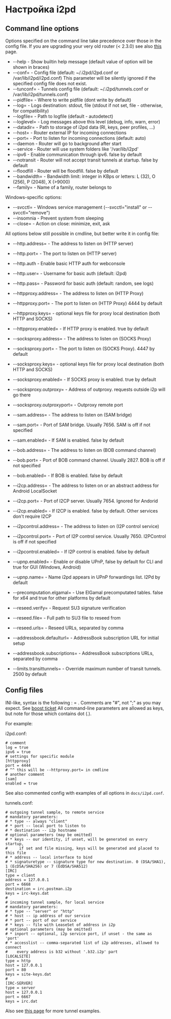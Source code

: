 Настройка i2pd
==============

Command line options
--------------------

Options specified on the command line take precedence over those in the config file.
If you are upgrading your very old router (< 2.3.0) see also [this](config_opts_after_2.3.0.md) page.

* --help                - Show builtin help message (default value of option will be shown in braces)
* --conf=               - Config file (default: ~/.i2pd/i2pd.conf or /var/lib/i2pd/i2pd.conf)
                          This parameter will be silently ignored if the specified config file does not exist.
* --tunconf=            - Tunnels config file (default: ~/.i2pd/tunnels.conf or /var/lib/i2pd/tunnels.conf)
* --pidfile=            - Where to write pidfile (dont write by default)
* --log=                - Logs destination: stdout, file (stdout if not set, file - otherwise, for compatibility)
* --logfile=            - Path to logfile (default - autodetect)
* --loglevel=           - Log messages above this level (debug, info, warn, error)
* --datadir=            - Path to storage of i2pd data (RI, keys, peer profiles, ...)
* --host=               - Router external IP for incoming connections
* --port=               - Port to listen for incoming connections (default: auto)
* --daemon              - Router will go to background after start
* --service             - Router will use system folders like '/var/lib/i2pd'
* --ipv6                - Enable communication through ipv6. false by default
* --notransit           - Router will not accept transit tunnels at startup. false by default
* --floodfill           - Router will be floodfill. false by default
* --bandwidth=          - Bandwidth limit: integer in KBps or letters: L (32), O (256), P (2048), X (>9000)
* --family=             - Name of a family, router belongs to

Windows-specific options:

* --svcctl=             - Windows service management (--svcctl="install" or --svcctl="remove")
* --insomnia            - Prevent system from sleeping
* --close=              - Action on close: minimize, exit, ask

All options below still possible in cmdline, but better write it in config file:

* --http.address=       - The address to listen on (HTTP server)
* --http.port=          - The port to listen on (HTTP server)
* --http.auth           - Enable basic HTTP auth for webconsole
* --http.user=          - Username for basic auth (default: i2pd)
* --http.pass=          - Password for basic auth (default: random, see logs)

* --httpproxy.address=  - The address to listen on (HTTP Proxy)
* --httpproxy.port=     - The port to listen on (HTTP Proxy) 4444 by default
* --httpproxy.keys=     - optional keys file for proxy local destination (both HTTP and SOCKS)
* --httpproxy.enabled=  - If HTTP proxy is enabled. true by default 

* --socksproxy.address= - The address to listen on (SOCKS Proxy)
* --socksproxy.port=    - The port to listen on (SOCKS Proxy). 4447 by default
* --socksproxy.keys=    - optional keys file for proxy local destination (both HTTP and SOCKS)
* --socksproxy.enabled=  - If SOCKS proxy is enabled. true by default 
* --socksproxy.outproxy= - Address of outproxy. requests outside i2p will go there
* --socksproxy.outproxyport=  - Outproxy remote port

* --sam.address=        - The address to listen on (SAM bridge)
* --sam.port=           - Port of SAM bridge. Usually 7656. SAM is off if not specified
* --sam.enabled=        - If SAM is enabled. false by default 

* --bob.address=        - The address to listen on (BOB command channel)
* --bob.port=           - Port of BOB command channel. Usually 2827. BOB is off if not specified
* --bob.enabled=        - If BOB is enabled. false by default 

* --i2cp.address=        - The address to listen on or an abstract address for Android LocalSocket
* --i2cp.port=           - Port of I2CP server. Usually 7654. Ignored for Andorid
* --i2cp.enabled=        - If I2CP is enabled. false by default. Other services don't require I2CP 

* --i2pcontrol.address= - The address to listen on (I2P control service)
* --i2pcontrol.port=    - Port of I2P control service. Usually 7650. I2PControl is off if not specified
* --i2pcontrol.enabled= - If I2P control is enabled. false by default   

* --upnp.enabled=       - Enable or disable UPnP, false by default for CLI and true for GUI (Windows, Android)  
* --upnp.name=          - Name i2pd appears in UPnP forwardings list. I2Pd by default  

* --precomputation.elgamal=  - Use ElGamal precomputated tables. false for x64 and true for other platforms by default  
* --reseed.verify=      - Request SU3 signature verification  
* --reseed.file=        - Full path to SU3 file to reseed from  
* --reseed.urls=        - Reseed URLs, separated by comma
* --addressbook.defaulturl=     - AddressBook subscription URL for initial setup
* --addressbook.subscriptions=  - AddressBook subscriptions URLs, separated by comma

* --limits.transittunnels=  - Override maximum number of transit tunnels. 2500 by default   

Config files
------------

INI-like, syntax is the following : <key> = <value>.
Comments are "#", not ";" as you may expect. See [boost ticket](https://svn.boost.org/trac/boost/ticket/808)
All command-line parameters are allowed as keys, but note for those which contains dot (.).

For example:

i2pd.conf:

    # comment
    log = true
    ipv6 = true
    # settings for specific module
    [httpproxy]
    port = 4444
    # ^^ this will be --httproxy.port= in cmdline
    # another comment
    [sam]
    enabled = true

See also commented config with examples of all options in ``docs/i2pd.conf``.

tunnels.conf:

    # outgoing tunnel sample, to remote service
    # mandatory parameters:
    # * type -- always "client"
    # * port -- local port to listen to
    # * destination -- i2p hostname
    # optional parameters (may be omitted)
    # * keys -- our identity, if unset, will be generated on every startup,
    #     if set and file missing, keys will be generated and placed to this file
    # * address -- local interface to bind
    # * signaturetype -- signature type for new destination. 0 (DSA/SHA1), 1 (EcDSA/SHA256) or 7 (EdDSA/SHA512)
    [IRC]
    type = client
    address = 127.0.0.1
    port = 6668
    destination = irc.postman.i2p
    keys = irc-keys.dat
    #
    # incoming tunnel sample, for local service
    # mandatory parameters:
    # * type -- "server" or "http"
    # * host -- ip address of our service
    # * port -- port of our service
    # * keys -- file with LeaseSet of address in i2p
    # optional parameters (may be omitted)
    # * inport -- optional, i2p service port, if unset - the same as 'port'
    # * accesslist -- comma-separated list of i2p addresses, allowed to connect
    #    every address is b32 without '.b32.i2p' part
    [LOCALSITE]
    type = http
    host = 127.0.0.1
    port = 80
    keys = site-keys.dat
    #
    [IRC-SERVER]
    type = server
    host = 127.0.0.1
    port = 6667
    keys = irc.dat

Also see [this page](https://github.com/PurpleI2P/i2pd/wiki/tunnels.cfg) for more tunnel examples.
